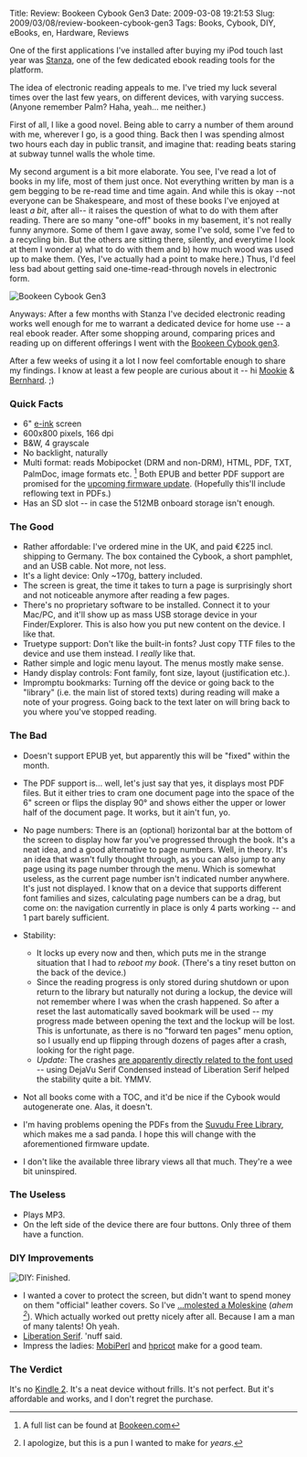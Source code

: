 Title: Review: Bookeen Cybook Gen3
Date: 2009-03-08 19:21:53
Slug: 2009/03/08/review-bookeen-cybook-gen3
Tags: Books, Cybook, DIY, eBooks, en, Hardware, Reviews


One of the first applications I've installed after buying my iPod touch last
year was [Stanza][1], one of the few dedicated ebook reading tools for the
platform.

The idea of electronic reading appeals to me. I've tried my luck several times
over the last few years, on different devices, with varying success. (Anyone
remember Palm? Haha, yeah… me neither.)

First of all, I like a good novel. Being able to carry a number of them around
with me, wherever I go, is a good thing. Back then I was spending almost two
hours each day in public transit, and imagine that: reading beats staring at
subway tunnel walls the whole time.

My second argument is a bit more elaborate. You see, I've read a lot of books
in my life, most of them just once. Not everything written by man is a gem
begging to be re-read time and time again. And while this is okay --not
everyone can be Shakespeare, and most of these books I've enjoyed at least _a
bit_, after all-- it raises the question of what to do with them after
reading. There are so many "one-off" books in my basement, it's not really
funny anymore. Some of them I gave away, some I've sold, some I've fed to a
recycling bin. But the others are sitting there, silently, and everytime I
look at them I wonder a) what to do with them and b) how much wood was used up
to make them. (Yes, I've actually had a point to make here.) Thus, I'd feel
less bad about getting said one-time-read-through novels in electronic form.

![Bookeen Cybook Gen3][2]

Anyways: After a few months with Stanza I've decided
electronic reading works well enough for me to warrant a dedicated device for
home use -- a real ebook reader. After some shopping around, comparing prices
and reading up on different offerings I went with the [Bookeen Cybook
gen3][3].

After a few weeks of using it a lot I now feel comfortable enough to share my
findings. I know at least a few people are curious about it -- hi [Mookie][4]
& [Bernhard][5]. ;)

### Quick Facts

  * 6" [e-ink][6] screen
  * 600x800 pixels, 166 dpi
  * B&W, 4 grayscale
  * No backlight, naturally
  * Multi format: reads Mobipocket (DRM and non-DRM), HTML, PDF, TXT, PalmDoc,
    image formats etc. [^1] Both EPUB and better PDF support are promised for
    the [upcoming firmware update][8]. (Hopefully this'll include reflowing
    text in PDFs.)
  * Has an SD slot -- in case the 512MB onboard storage isn't enough.

### The Good

  * Rather affordable: I've ordered mine in the UK, and paid €225 incl. shipping to Germany. The box contained the Cybook, a short pamphlet, and an USB cable. Not more, not less.
  * It's a light device: Only ~170g, battery included.
  * The screen is great, the time it takes to turn a page is surprisingly short and not noticeable anymore after reading a few pages.
  * There's no proprietary software to be installed. Connect it to your Mac/PC, and it'll show up as mass USB storage device in your Finder/Explorer. This is also how you put new content on the device. I like that.
  * Truetype support: Don't like the built-in fonts? Just copy TTF files to the device and use them instead. I _really_ like that.
  * Rather simple and logic menu layout. The menus mostly make sense.
  * Handy display controls: Font family, font size, layout (justification etc.).
  * Impromptu bookmarks: Turning off the device or going back to the "library" (i.e. the main list of stored texts) during reading will make a note of your progress. Going back to the text later on will bring back to you where you've stopped reading.

### The Bad

  * Doesn't support EPUB yet, but apparently this will be "fixed" within the month.
  * The PDF support is… well, let's just say that yes, it displays most PDF files. But it either tries to cram one document page into the space of the 6" screen or flips the display 90° and shows either the upper or lower half of the document page. It works, but it ain't fun, yo.
  * No page numbers: There is an (optional) horizontal bar at the bottom of the screen to display how far you've progressed through the book. It's a neat idea, and a good alternative to page numbers. Well, in theory. It's an idea that wasn't fully thought through, as you can also jump to any page using its page number through the menu. Which is somewhat useless, as the current page number isn't indicated number anywhere. It's just not displayed. I know that on a device that supports different font families and sizes, calculating page numbers can be a drag, but come on: the navigation currently in place is only 4 parts working -- and 1 part barely sufficient.
  * Stability:

    * It locks up every now and then, which puts me in the strange situation that I had to _reboot my book_. (There's a tiny reset button on the back of the device.)
    * Since the reading progress is only stored during shutdown or upon return to the library but naturally not during a lockup, the device will not remember where I was when the crash happened. So after a reset the last automatically saved bookmark will be used -- my progress made between opening the text and the lockup will be lost. This is unfortunate, as there is no "forward ten pages" menu option, so I usually end up flipping through dozens of pages after a crash, looking for the right page.
    * _Update:_ The crashes [are apparently directly related to the font used][9] -- using DejaVu Serif Condensed instead of Liberation Serif helped the stability quite a bit. YMMV.

  * Not all books come with a TOC, and it'd be nice if the Cybook would autogenerate one. Alas, it doesn't.
  * I'm having problems opening the PDFs from the [Suvudu Free Library][10], which makes me a sad panda. I hope this will change with the aforementioned firmware update.
  * I don't like the available three library views all that much. They're a wee bit uninspired.

### The Useless

  * Plays MP3.
  * On the left side of the device there are four buttons. Only three of them have a function.

### DIY Improvements

![DIY: Finished.][11]

  * I wanted a cover to protect the screen, but didn't want to spend money on
    them "official" leather covers. So I've […molested a Moleskine][12]
    (_ahem [^2]_). Which actually worked out pretty nicely after all. Because
    I am a man of many talents! Oh yeah.
  * [Liberation Serif][14]. 'nuff said.
  * Impress the ladies: [MobiPerl][15] and [hpricot][16] make for a good team.

### The Verdict

It's no [Kindle 2][17]. It's a neat device without frills. It's not perfect.
But it's affordable and works, and I don't regret the purchase.


[^1]: A full list can be found at [Bookeen.com][18]
[^2]: I apologize, but this is a pun I wanted to make for _years_.

   [1]: http://www.lexcycle.com/
   [2]: http://farm4.static.flickr.com/3404/3255446424_c9f5ac2527_m.jpg
   [3]: http://bookeen.com/
   [4]: http://ultramookie.com/
   [5]: http://www.geek-happens.com/
   [6]: http://en.wikipedia.org/wiki/E-ink
   [7]: #fn:p210093545-1
   [8]: http://bookeen.blogspot.com/2009/02/adobe-pdf-and-epub-will-be-present-in.html
   [9]: http://carlo.zottmann.org/2009/04/11/update-on-the-stability-of-the-bookeen-cybook-gen3/
   [10]: http://www.suvudu.com/freelibrary/
   [11]: http://farm4.static.flickr.com/3422/3255447168_c9b42b83c2_m.jpg
   [12]: http://www.flickr.com/photos/czottmann/sets/72157613382876380/
   [13]: #fn:p210093545-2
   [14]: http://www.dafont.com/liberation-serif.font
   [15]: https://dev.mobileread.com/trac/mobiperl/wiki
   [16]: http://wiki.github.com/why/hpricot
   [17]: http://blag.xkcd.com/2009/02/25/kindle-2/
   [18]: http://bookeen.com/specs/ebook-software.aspx
   [19]: #fnref:p210093545-1
   [20]: #fnref:p210093545-2

